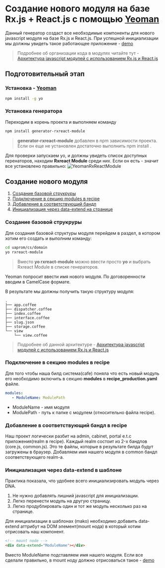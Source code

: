 # Создание нового модуля на базе Rx.js + React.js с помощью [Yeoman](http://yeoman.io/)

Данный генератор создаст все необходимые компоненты для нового javascript модуля на базе Rx.js и React.js.
При успешной инициализации мы должны увидеть такое работающее приложение - [demo](http://alexmost.github.io/RxReact/hello_world/public/index.html)
> Подробнее об организации кода в модулях читайте тут - [Архитектура javascript модулей с использованием Rx.js и React.js](https://gist.github.com/AlexMost/46ff7ce23881442294b7)

## Подготовительный этап

### Установка - [Yeoman](http://yeoman.io/)

```bash
npm install -g yo
```
### Установка генератора
Переходим в корень проекта и выполняем команду

```bash
npm install generator-rxreact-module
```
> <b>generator-rxreact-module</b> добавлен в npm зависимости проекта. Если он еще не установлен достаточно выполнить npm install .

Для проверки запускаем yo, и должны увидеть список доступных геренаторов, находим <b>Rxreact Module</b> среди них. Если он есть - значит все установлено правильно:
![YeomanRxReactModule](http://s28.postimg.org/4avv8gwkd/yeomanscreen.png)

## Создание нового модуля
1. [Создание базовой струкруры](#Создание-базовой-струкруры)
2. [Подключение в секцию modules в recipe](#Подключение-в-секцию-modules-в-recipe)
3. [Добавление в соответствующий бандл](#Добавление-в-соответствующий-бандл)
4. [Инициализация через data-extend на странице](#Инициализация-через-data-extend-на-странице)

### Создание базовой струкруры

Для создания базовой структуры модуля перейдем в раздел, в котором хотим его создать и  выполним команду:

```bash
cd uaprom/cs/domain
yo rxreact-module
```

> Вместо <b>yo rxreact-module</b> можно ввести просто <b>yo</b> и выбрать Rxreact Module в списке генераторов.

Yeoman попросит ввести имя нового модуля. По договоренности вводим в CamelCase формате.

В результате мы должны получить такую структуру модуля:

```
.
├── app.coffee
├── dispatcher.coffee
├── index.coffee
├── interface.coffee
├── slug.json
├── storage.coffee
└── view
    └── view.coffee
```
> Подробнее об данной архитектуре - [Архитектура javascript модулей с использованием Rx.js и React.js](https://gist.github.com/AlexMost/46ff7ce23881442294b7)

### Подключение в секцию modules в recipe
Для того чтобы наша билд система(сafe) поняла что есть новый модуль его необходимо включить в секцию <b>modules</b> в <b>recipe_production.yaml</b> файле.

```yaml
modules:
   - ModuleName: ModulePath
```
- ModuleName - имя модуля
- ModulePath - путь к папке с модулем (относительно файла recipe).

### Добавление в соответствующий бандл в recipe
Наш проект логически разбит на admin, cabinet, portal e.t.c приложения(realm в recipe). Каждый realm состоит из 2-x бандлов (core.js, common.js). Это те файлы, которые в результате билда будут загружены в браузер. Добавляем имя нашего модуля в common бандл соответствующего realm-a.

### Инициализация через data-extend в шаблоне
Практика показала, что удобнее всего инициализировать модуль через DNA.

1. Не нужно добавлять лишний javascript для инициализации.
2. Легко перенести модуль на другую страницу.
3. Легко продублировать один и тот же модуль несколько раз на странице.

Для инициализации в шаблонах (mako) необходимо добавить data-extend аттрибут на DOM элемент(mount нода) в который хотим отрисовать наш компонент.

```html
<!-- mount node -->
<div data-extend="ModuleName"></div>
```

Вместо ModuleName подставляем имя нашего модуля.
Если все сделали правильно, в mount ноду должно отрисоваться такое - [demo](http://alexmost.github.io/RxReact/hello_world/public/index.html)